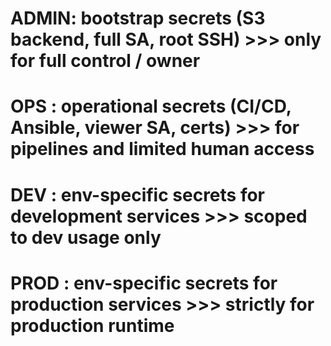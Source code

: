 # ADMIN: bootstrap secrets (S3 backend, full SA, root SSH)          >>> only for full control / owner
# OPS  : operational secrets (CI/CD, Ansible, viewer SA, certs)     >>> for pipelines and limited human access
# DEV  : env-specific secrets for development services              >>> scoped to dev usage only
# PROD : env-specific secrets for production services               >>> strictly for production runtime
